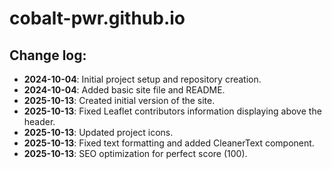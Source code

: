 # cobalt-pwr.github.io

## Change log:

- **2024-10-04**: Initial project setup and repository creation.
- **2024-10-04**: Added basic site file and README.
- **2025-10-13**: Created initial version of the site.
- **2025-10-13**: Fixed Leaflet contributors information displaying above the header.
- **2025-10-13**: Updated project icons.
- **2025-10-13**: Fixed text formatting and added CleanerText component.
- **2025-10-13**: SEO optimization for perfect score (100).

